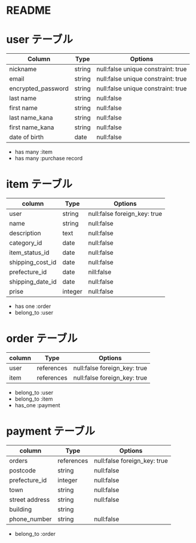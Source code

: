 # README

# user テーブル

| Column             | Type   | Options                              |
| ------------------ | ------ | ------------------------------------ |
| nickname           | string | null:false unique constraint: true   |
| email              | string | null:false unique constraint: true   |
| encrypted_password | string | null:false unique constraint: true   |
| last name          | string | null:false                           |
| first name         | string | null:false                           |
| last name_kana     | string | null:false                           |
| first name_kana    | string | null:false                           |
| date of birth      | date   | null:false                           |

 - has many :item
 - has many :purchase record
 
  # item テーブル

| column             | Type    | Options                              |
| ------------------ | ------  | ------------------------------------ |
| user               | string  | null:false  foreign_key: true        |
| name               | string  | null:false                           |
| description        | text    | null:false                           |
| category_id        | date    | null:false                           |
| item_status_id     | date    | null:false                           |
| shipping_cost_id   | date    | null:false                           |
| prefecture_id      | date    | nill:false                           |
| shipping_date_id   | date    | null:false                           |
| prise              | integer | null:false                           |

- has one :order
- belong_to :user

# order テーブル

| column             | Type        | Options                              |
| ------------------ | ----------- | ------------------------------------ |
| user               | references  | null:false foreign_key: true         |
| item               | references  | null:false foreign_key: true         |

- belong_to :user
- belong_to :item
- has_one :payment

# payment テーブル

| column             | Type         | Options                              |
| ------------------ | ------------ | ------------------------------------ |
| orders             | references   | null:false foreign_key: true         |
| postcode           | string       | null:false                           |
| prefecture_id      | integer      | null:false                           |
| town               | string       | null:false                           |
| street address     | string       | null:false                           |
| building           | string       |                                      |
| phone_number       | string       | null:false                           |

- belong_to :order